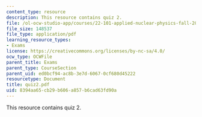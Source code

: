 ```yaml
---
content_type: resource
description: This resource contains quiz 2.
file: /ol-ocw-studio-app/courses/22-101-applied-nuclear-physics-fall-2006/8394aa65cb29b606a857b6cad63fd90a_quiz2.pdf
file_size: 148537
file_type: application/pdf
learning_resource_types:
- Exams
license: https://creativecommons.org/licenses/by-nc-sa/4.0/
ocw_type: OCWFile
parent_title: Exams
parent_type: CourseSection
parent_uid: ed0bcf94-ac8b-3e7d-6067-0cf680d45222
resourcetype: Document
title: quiz2.pdf
uid: 8394aa65-cb29-b606-a857-b6cad63fd90a
---
```

This resource contains quiz 2.